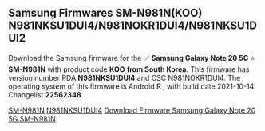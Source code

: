 <h2>Samsung Firmwares SM-N981N(KOO) N981NKSU1DUI4/N981NOKR1DUI4/N981NKSU1DUI2</h2>
Download the Samsung firmware for the ✅ <strong>Samsung Galaxy Note 20 5G </strong> ⭐ <strong>SM-N981N</strong> with product code <strong>KOO</strong> <strong> from South Korea</strong>. This firmware has version number PDA <strong>N981NKSU1DUI4</strong> and CSC N981NOKR1DUI4. The operating system of this firmware is Android R , with build date 2021-10-14. Changelist <strong>22562348</strong>.


[SM-N981N](https://samfirm.shop/samsung/model/SM-N981N)
[N981NKSU1DUI4](https://samfirm.shop/samsung/pda/N981NKSU1DUI4)
[Download Firmware Samsung Galaxy Note 20 5G SM-N981N](https://samfirm.shop/samsung/firmware/465112)
